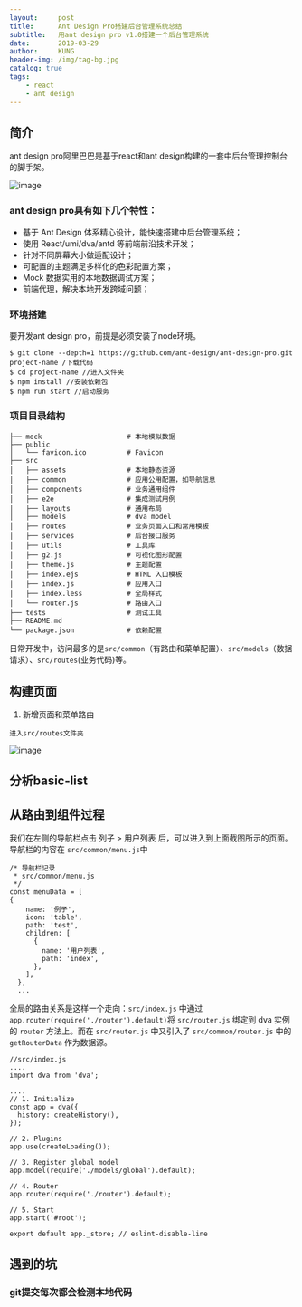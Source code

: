 ```yaml
---
layout:     post
title:      Ant Design Pro搭建后台管理系统总结
subtitle:   用ant design pro v1.0搭建一个后台管理系统
date:       2019-03-29
author:     KUNG
header-img: /img/tag-bg.jpg
catalog: true
tags:
    - react
    - ant design
---
```


## 简介

ant design pro阿里巴巴是基于react和ant design构建的一套中后台管理控制台的脚手架。 

![image](https://kung-1252408270.cos.ap-chengdu.myqcloud.com/markdown/20190329172410.png)


### ant design pro具有如下几个特性：

- 基于 Ant Design 体系精心设计，能快速搭建中后台管理系统；
- 使用 React/umi/dva/antd 等前端前沿技术开发；
- 针对不同屏幕大小做适配设计；
- 可配置的主题满足多样化的色彩配置方案；
- Mock 数据实用的本地数据调试方案；
- 前端代理，解决本地开发跨域问题；

### 环境搭建

要开发ant design pro，前提是必须安装了node环境。

```
$ git clone --depth=1 https://github.com/ant-design/ant-design-pro.git project-name /下载代码
$ cd project-name //进入文件夹
$ npm install //安装依赖包
$ npm run start //启动服务
```

### 项目目录结构

```
├── mock                     # 本地模拟数据
├── public
│   └── favicon.ico          # Favicon
├── src
│   ├── assets               # 本地静态资源
│   ├── common               # 应用公用配置，如导航信息
│   ├── components           # 业务通用组件
│   ├── e2e                  # 集成测试用例
│   ├── layouts              # 通用布局
│   ├── models               # dva model
│   ├── routes               # 业务页面入口和常用模板
│   ├── services             # 后台接口服务
│   ├── utils                # 工具库
│   ├── g2.js                # 可视化图形配置
│   ├── theme.js             # 主题配置
│   ├── index.ejs            # HTML 入口模板
│   ├── index.js             # 应用入口
│   ├── index.less           # 全局样式
│   └── router.js            # 路由入口
├── tests                    # 测试工具
├── README.md
└── package.json             # 依赖配置
```

日常开发中，访问最多的是`src/common`（有路由和菜单配置）、`src/models`（数据请求）、`src/routes`(业务代码)等。

## 构建页面

1. 新增页面和菜单路由

```
进入src/routes文件夹
```

![image](https://upload-images.jianshu.io/upload_images/4273576-6244dbd581a030f7.png?imageMogr2/auto-orient/strip%7CimageView2/2/w/700)



## 分析basic-list



## 从路由到组件过程

我们在左侧的导航栏点击 列子 > 用户列表 后，可以进入到上面截图所示的页面。导航栏的内容在 `src/common/menu.js`中



```
/* 导航栏记录
 * src/common/menu.js
 */
const menuData = [
{
    name: '例子',
    icon: 'table',
    path: 'test',
    children: [
      {
        name: '用户列表',
        path: 'index',
      },
    ],
  },
  ...
```
全局的路由关系是这样一个走向：`src/index.js` 中通过 `app.router(require('./router').default)`将 `src/router.js` 绑定到 dva 实例的 `router` 方法上。而在 `src/router.js` 中又引入了 `src/common/router.js` 中的 `getRouterData` 作为数据源。


```
//src/index.js
....
import dva from 'dva';

....
// 1. Initialize
const app = dva({
  history: createHistory(),
});

// 2. Plugins
app.use(createLoading());

// 3. Register global model
app.model(require('./models/global').default);

// 4. Router
app.router(require('./router').default);

// 5. Start
app.start('#root');

export default app._store; // eslint-disable-line

```


## 遇到的坑

### git提交每次都会检测本地代码


